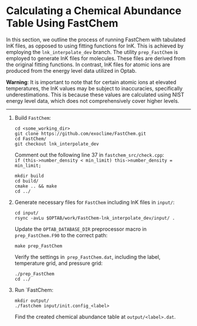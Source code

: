 # Calculating a Chemical Abundance Table Using FastChem

In this section, we outline the process of running FastChem with tabulated lnK files, as opposed to using fitting functions for lnK. This is achieved by employing the `lnk_interpolate_dev` branch. The utility `prep_FastChem` is employed to generate lnK files for molecules. These files are derived from the original fitting functions. In contrast, lnK files for atomic ions are produced from the energy level data utilized in Optab.

**Warning**: It is important to note that for certain atomic ions at elevated temperatures, the lnK values may be subject to inaccuracies, specifically underestimations. This is because these values are calculated using NIST energy level data, which does not comprehensively cover higher levels.

---

1. Build `FastChem`:
   ```
   cd <some_working_dir>
   git clone https://github.com/exoclime/FastChem.git
   cd FastChem/
   git checkout lnk_interpolate_dev
   ```
   Comment out the following line 37 in `fastchem_src/check.cpp`:\
    `if (this->number_density < min_limit) this->number_density = min_limit;`
   
   ```
   mkdir build
   cd build/
   cmake .. && make
   cd ../
   ```
1. Generate necessary files for `FastChem` including lnK files in `input/`:
   ```
   cd input/
   rsync -avLu $OPTAB/work/FastChem-lnk_interpolate_dev/input/ .
   ```
   Update the `OPTAB_DATABASE_DIR` preprocessor macro in `prep_FastChem.F90` to the correct path:
   ```
   make prep_FastChem
   ```
   Verify the settings in` prep_FastChem.dat`, including the label, temperature grid, and pressure grid:
   ```
   ./prep_FastChem
   cd ../
   ```
1. Run `FastChem:
   ```
   mkdir output/
   ./fastchem input/init.config_<label>
   ```
   Find the created chemical abundance table at `output/<label>.dat`.
